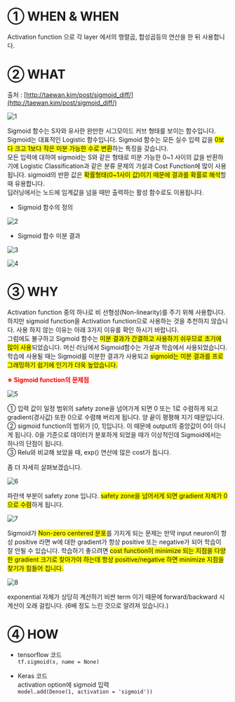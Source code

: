 # ① WHEN & WHEN #

Activation function 으로 각 layer 에서의 행렬곱, 합성곱등의 연산을 한 뒤 사용합니다.

# ② WHAT #

출처 : [http://taewan.kim/post/sigmoid_diff/](http://taewan.kim/post/sigmoid_diff/)

![1](https://i.imgur.com/iUhwTgy.jpg)

Sigmoid 함수는 S자와 유사한 완만한 시그모이드 커브 형태를 보이는 함수입니다.<br> 
Sigmoid는 대표적인 Logistic 함수입니다. Sigmoid 함수는 모든 실수 입력 값을 <span style="background-color: #FFFF00">0보다 크고 1보다 작은 미분 가능한 수로 변환</span>하는 특징을 갖습니다.<br>
모든 입력에 대하여 sigmoid는 S와 같은 형태로 미분 가능한 0~1 사이의 값을 반환하기에 Logistic Classification과 같은 분류 문제의 가설과 Cost Function에 많이 사용됩니다. sigmoid의 반환 값은 <span style="background-color: #FFFF00">
확률형태(0~1사이 값)이기 때문에 결과를 확률로 해석</span>할 때 유용합니다. <br>
딥러닝에서는 노드에 임계값을 넘을 때만 출력하는 활성 함수로도 이용됩니다.

- Sigmoid 함수의 정의<br>

![2](https://i.imgur.com/9OfGKe0.png)

- Sigmoid 함수 미분 결과<br>

![3](https://i.imgur.com/VnZ04ke.png)

![4](https://i.imgur.com/uFPxNq2.png)

# ③ WHY #

Activation function 중의 하나로 비 선형성(Non-linearity)를 주기 위해 사용합니다. 하지만 sigmoid function을 Activation function으로 사용하는 것을 추천하지 않습니다. 사용 하지 않는 이유는 아래 3가지 이유를 확인 하시기 바랍니다.<br> 
그럼에도 불구하고 Sigmoid 함수는 <span style="background-color: #FFFF00">
미분 결과가 간결하고 사용하기 쉬우므로 초기에 많이 사용</span>되었습니다. 머신 러닝에서 Sigmoid함수는 가설과 학습에서 사용되었습니다. 학습에 사용될 때는 Sigmoid를 미분한 결과가 사용되고 <span style="background-color: #FFFF00">
sigmoid는 미분 결과를 프로그래밍하기 쉽기에 인기가 더욱 높았습니다.</span>

<span style="color:red">**※ Sigmoid function의 문제점**</span>

![5](https://i.imgur.com/D4LRtn3.png)

① 입력 값이 일정 범위의 safety zone을 넘어가게 되면 0 또는 1로 수렴하게 되고 gradient(경사값) 또한 0으로 수렴해 버리게 됩니다. 양 끝이 평평해 지기 때문입니다.<br>
② sigmoid function의 범위가 [0, 1]입니다. 이 때문에 output의 중앙값이 0이 아니게 됩니다. 0을 기준으로 데이터가 분포하게 되었을 때가 이상적인데 Sigmoid에서는 하나의 단점이 됩니다.<br>
③ Relu와 비교해 보았을 때, exp() 연산에 많은 cost가 듭니다.<br>

좀 더 자세히 살펴보겠습니다.

![6](https://i.imgur.com/aeIEqpB.png)

파란색 부분이 safety zone 입니다. <span style="background-color: #FFFF00">safety zone을 넘어서게 되면 gradient 자체가 0으로 수렴</span>하게 됩니다.

![7](https://i.imgur.com/8PM9D1y.png)

Sigmoid가 <span style="background-color: #FFFF00">Non-zero centered 분포</span>를 가지게 되는 문제는 만약 input neuron이 항상 positive 라면 w에 대한 gradient가 항상 positive 또는 negative가 되어 학습이 잘 안될 수 있습니다. 학습하기 좋으려면 <span style="background-color: #FFFF00">cost function이 minimize 되는 지점을 다양한 gradient 크기로 찾아가야 하는데 항상 positive/negative 하면 minimize 지점을 찾기가 힘들어 집니다.</span>

![8](https://i.imgur.com/Ghzqy0y.png)

exponential 자체가 상당히 계산하기 비싼 term 이기 때문에 forward/backward 시 계산이 오래 걸립니다. (6배 정도 느린 것으로 알려져 있습니다.)

# ④ HOW #

- tensorflow 코드<br>
	`tf.sigmoid(x, name = None)`

- Keras 코드<br>
 activation option에 sigmoid 입력<br>
	`model.add(Dense(1, activation = 'sigmoid'))`